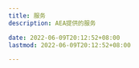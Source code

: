 ```yaml
---
title: 服务
description: AEA提供的服务

date: 2022-06-09T20:12:52+08:00
lastmod: 2022-06-09T20:12:52+08:00

---
```

